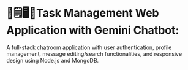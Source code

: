 # 🤖🗒️🖥️📝Task Management Web Application with Gemini Chatbot:

A full-stack chatroom application with user authentication, profile management, message editing/search functionalities, and responsive design using Node.js and MongoDB.
